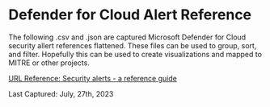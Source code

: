 # Defender for Cloud Alert Reference

The following .csv and .json are captured Microsoft Defender for Cloud security allert references flattened. These files can be used to group, sort, and filter. Hopefully this can be used to create visualizations and mapped to MITRE or other projects. 

[URL Reference: Security alerts - a reference guide](https://learn.microsoft.com/en-us/azure/defender-for-cloud/alerts-reference)

Last Captured: July, 27th, 2023
